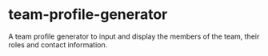 # team-profile-generator
A team profile generator to input and display the members of the team, their roles and contact information.
